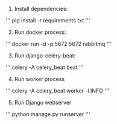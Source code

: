 1. Install dependencies:

'''
pip install -r requirements.txt
'''

2. Run docker process:

'''
docker run -d -p 5672:5672 rabbitmq
'''

3. Run django-celery-beat:

'''
celery -A celery_beat beat
'''

4. Run worker process

'''
celery -A celery_beat worker -l INFO 
'''

5. Run Django webserver 

'''
python manage.py runserver
'''